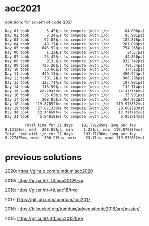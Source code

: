 # aoc2021
solutions for advent of code 2021

```
Day 01 took        5.453µs to compute (with i/o:       84.006µs)
Day 02 took        8.245µs to compute (with i/o:       93.901µs)
Day 03 took       92.075µs to compute (with i/o:      182.878µs)
Day 04 took       49.274µs to compute (with i/o:      281.898µs)
Day 05 took      646.921µs to compute (with i/o:      754.265µs)
Day 06 took        1.224µs to compute (with i/o:        23.57µs)
Day 07 took       23.422µs to compute (with i/o:       44.856µs)
Day 08 took        913.8µs to compute (with i/o:      932.342µs)
Day 09 took      725.203µs to compute (with i/o:       783.34µs)
Day 10 took       30.661µs to compute (with i/o:       177.12µs)
Day 11 took      449.131µs to compute (with i/o:      450.924µs)
Day 12 took       301.24µs to compute (with i/o:      306.295µs)
Day 13 took      127.717µs to compute (with i/o:      197.881µs)
Day 14 took      118.999µs to compute (with i/o:      132.714µs)
Day 15 took     22.29372ms to compute (with i/o:    22.372766ms)
Day 16 took       26.638µs to compute (with i/o:       35.981µs)
Day 17 took      208.832µs to compute (with i/o:      364.972µs)
Day 18 took   119.870529ms to compute (with i/o:   119.972852ms)
Day 19 took    27.871336ms to compute (with i/o:    28.008393ms)
Day 20 took    12.146597ms to compute (with i/o:    12.724392ms)
Day 21 took     5.848188ms to compute (with i/o:     5.851714ms)

         Total time for 21 days:   191.759205ms (avg per day  9.13139ms, med:  208.832µs, min:    1.224µs, max: 119.870529ms)
Total time with i/o for 21 days:    193.77706ms (avg per day 9.227479ms, med:  306.295µs, min:    23.57µs, max: 119.972852ms)
```

# previous solutions

2020: https://github.com/tumdum/aoc2020

2019: https://git.sr.ht/~ttt/aoc2019/tree

2018: https://git.sr.ht/~ttt/aoc18/tree

2017: https://github.com/tumdum/aoc2017

2016: https://bitbucket.org/tumdum/adventofcode2016/src/master/

2015: https://git.sr.ht/~ttt/aoc2015/tree
